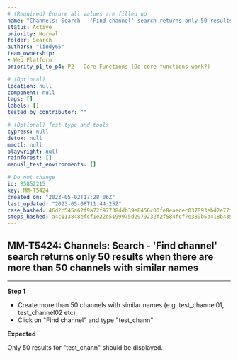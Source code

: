 ```yaml
---
# (Required) Ensure all values are filled up
name: "Channels: Search - 'Find channel' search returns only 50 results when there are more than 50 channels with similar names"
status: Active
priority: Normal
folder: Search
authors: "lindy65"
team_ownership:
- Web Platform
priority_p1_to_p4: P2 - Core Functions (Do core functions work?)

# (Optional)
location: null
component: null
tags: []
labels: []
tested_by_contributor: ""

# (Optional) Test type and tools
cypress: null
detox: null
mmctl: null
playwright: null
rainforest: []
manual_test_environments: []

# Do not change
id: 85852215
key: MM-T5424
created_on: "2023-05-02T17:28:06Z"
last_updated: "2023-05-08T11:44:25Z"
case_hashed: 46d2c545a62f9a72f97738ddb39e8456c00fe8eaecec037893ebd2e77fa3584c5488d6263723413e78519146c0603515
steps_hashed: a4c113848efcf1e22e5199975d2979232f2f584fcf7e389b5b418b4350409e71678f4b8bbbd086a344a63774eb8d446c
---
```


<!-- (Auto-generated) Based on frontmatter's "key" and "name" -->

## MM-T5424: Channels: Search - 'Find channel' search returns only 50 results when there are more than 50 channels with similar names

---

**Step 1**

- Create more than 50 channels with similar names (e.g. test\_channel01, test\_channel02 etc)
- Click on "Find channel" and type "test\_chann"

**Expected**

Only 50 results for "test\_chann" should be displayed.
